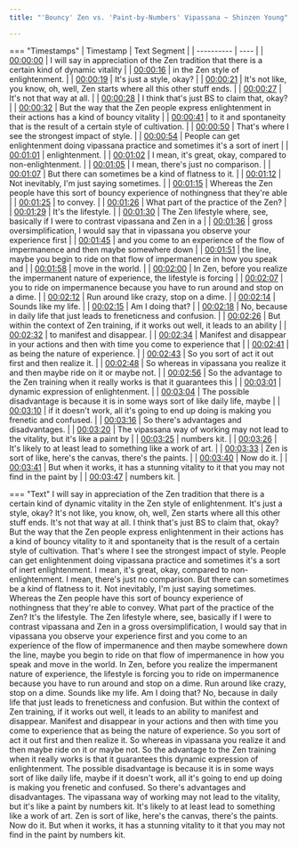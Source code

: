 ```yaml
---
title: "'Bouncy' Zen vs. 'Paint-by-Numbers' Vipassana ~ Shinzen Young"

---
```

=== "Timestamps"
    | Timestamp | Text Segment |
    | ---------- | ----  |
    | [00:00:00](https://www.youtube.com/watch?v=7WiM-w5qqmE&t=0) |  I will say in appreciation of the Zen tradition that there is a certain kind of dynamic vitality |
    | [00:00:16](https://www.youtube.com/watch?v=7WiM-w5qqmE&t=16) |  in the Zen style of enlightenment. |
    | [00:00:19](https://www.youtube.com/watch?v=7WiM-w5qqmE&t=19) |  It's just a style, okay? |
    | [00:00:21](https://www.youtube.com/watch?v=7WiM-w5qqmE&t=21) |  It's not like, you know, oh, well, Zen starts where all this other stuff ends. |
    | [00:00:27](https://www.youtube.com/watch?v=7WiM-w5qqmE&t=27) |  It's not that way at all. |
    | [00:00:28](https://www.youtube.com/watch?v=7WiM-w5qqmE&t=28) |  I think that's just BS to claim that, okay? |
    | [00:00:32](https://www.youtube.com/watch?v=7WiM-w5qqmE&t=32) |  But the way that the Zen people express enlightenment in their actions has a kind of bouncy vitality |
    | [00:00:41](https://www.youtube.com/watch?v=7WiM-w5qqmE&t=41) |  to it and spontaneity that is the result of a certain style of cultivation. |
    | [00:00:50](https://www.youtube.com/watch?v=7WiM-w5qqmE&t=50) |  That's where I see the strongest impact of style. |
    | [00:00:54](https://www.youtube.com/watch?v=7WiM-w5qqmE&t=54) |  People can get enlightenment doing vipassana practice and sometimes it's a sort of inert |
    | [00:01:01](https://www.youtube.com/watch?v=7WiM-w5qqmE&t=61) |  enlightenment. |
    | [00:01:02](https://www.youtube.com/watch?v=7WiM-w5qqmE&t=62) |  I mean, it's great, okay, compared to non-enlightenment. |
    | [00:01:05](https://www.youtube.com/watch?v=7WiM-w5qqmE&t=65) |  I mean, there's just no comparison. |
    | [00:01:07](https://www.youtube.com/watch?v=7WiM-w5qqmE&t=67) |  But there can sometimes be a kind of flatness to it. |
    | [00:01:12](https://www.youtube.com/watch?v=7WiM-w5qqmE&t=72) |  Not inevitably, I'm just saying sometimes. |
    | [00:01:15](https://www.youtube.com/watch?v=7WiM-w5qqmE&t=75) |  Whereas the Zen people have this sort of bouncy experience of nothingness that they're able |
    | [00:01:25](https://www.youtube.com/watch?v=7WiM-w5qqmE&t=85) |  to convey. |
    | [00:01:26](https://www.youtube.com/watch?v=7WiM-w5qqmE&t=86) |  What part of the practice of the Zen? |
    | [00:01:29](https://www.youtube.com/watch?v=7WiM-w5qqmE&t=89) |  It's the lifestyle. |
    | [00:01:30](https://www.youtube.com/watch?v=7WiM-w5qqmE&t=90) |  The Zen lifestyle where, see, basically if I were to contrast vipassana and Zen in a |
    | [00:01:36](https://www.youtube.com/watch?v=7WiM-w5qqmE&t=96) |  gross oversimplification, I would say that in vipassana you observe your experience first |
    | [00:01:45](https://www.youtube.com/watch?v=7WiM-w5qqmE&t=105) |  and you come to an experience of the flow of impermanence and then maybe somewhere down |
    | [00:01:51](https://www.youtube.com/watch?v=7WiM-w5qqmE&t=111) |  the line, maybe you begin to ride on that flow of impermanence in how you speak and |
    | [00:01:58](https://www.youtube.com/watch?v=7WiM-w5qqmE&t=118) |  move in the world. |
    | [00:02:00](https://www.youtube.com/watch?v=7WiM-w5qqmE&t=120) |  In Zen, before you realize the impermanent nature of experience, the lifestyle is forcing |
    | [00:02:07](https://www.youtube.com/watch?v=7WiM-w5qqmE&t=127) |  you to ride on impermanence because you have to run around and stop on a dime. |
    | [00:02:12](https://www.youtube.com/watch?v=7WiM-w5qqmE&t=132) |  Run around like crazy, stop on a dime. |
    | [00:02:14](https://www.youtube.com/watch?v=7WiM-w5qqmE&t=134) |  Sounds like my life. |
    | [00:02:15](https://www.youtube.com/watch?v=7WiM-w5qqmE&t=135) |  Am I doing that? |
    | [00:02:18](https://www.youtube.com/watch?v=7WiM-w5qqmE&t=138) |  No, because in daily life that just leads to freneticness and confusion. |
    | [00:02:26](https://www.youtube.com/watch?v=7WiM-w5qqmE&t=146) |  But within the context of Zen training, if it works out well, it leads to an ability |
    | [00:02:32](https://www.youtube.com/watch?v=7WiM-w5qqmE&t=152) |  to manifest and disappear. |
    | [00:02:34](https://www.youtube.com/watch?v=7WiM-w5qqmE&t=154) |  Manifest and disappear in your actions and then with time you come to experience that |
    | [00:02:41](https://www.youtube.com/watch?v=7WiM-w5qqmE&t=161) |  as being the nature of experience. |
    | [00:02:43](https://www.youtube.com/watch?v=7WiM-w5qqmE&t=163) |  So you sort of act it out first and then realize it. |
    | [00:02:48](https://www.youtube.com/watch?v=7WiM-w5qqmE&t=168) |  So whereas in vipassana you realize it and then maybe ride on it or maybe not. |
    | [00:02:56](https://www.youtube.com/watch?v=7WiM-w5qqmE&t=176) |  So the advantage to the Zen training when it really works is that it guarantees this |
    | [00:03:01](https://www.youtube.com/watch?v=7WiM-w5qqmE&t=181) |  dynamic expression of enlightenment. |
    | [00:03:04](https://www.youtube.com/watch?v=7WiM-w5qqmE&t=184) |  The possible disadvantage is because it is in some ways sort of like daily life, maybe |
    | [00:03:10](https://www.youtube.com/watch?v=7WiM-w5qqmE&t=190) |  if it doesn't work, all it's going to end up doing is making you frenetic and confused. |
    | [00:03:16](https://www.youtube.com/watch?v=7WiM-w5qqmE&t=196) |  So there's advantages and disadvantages. |
    | [00:03:20](https://www.youtube.com/watch?v=7WiM-w5qqmE&t=200) |  The vipassana way of working may not lead to the vitality, but it's like a paint by |
    | [00:03:25](https://www.youtube.com/watch?v=7WiM-w5qqmE&t=205) |  numbers kit. |
    | [00:03:26](https://www.youtube.com/watch?v=7WiM-w5qqmE&t=206) |  It's likely to at least lead to something like a work of art. |
    | [00:03:33](https://www.youtube.com/watch?v=7WiM-w5qqmE&t=213) |  Zen is sort of like, here's the canvas, there's the paints. |
    | [00:03:40](https://www.youtube.com/watch?v=7WiM-w5qqmE&t=220) |  Now do it. |
    | [00:03:41](https://www.youtube.com/watch?v=7WiM-w5qqmE&t=221) |  But when it works, it has a stunning vitality to it that you may not find in the paint by |
    | [00:03:47](https://www.youtube.com/watch?v=7WiM-w5qqmE&t=227) |  numbers kit. |

=== "Text"
     I will say in appreciation of the Zen tradition that there is a certain kind of dynamic vitality in the Zen style of enlightenment. It's just a style, okay? It's not like, you know, oh, well, Zen starts where all this other stuff ends. It's not that way at all. I think that's just BS to claim that, okay? But the way that the Zen people express enlightenment in their actions has a kind of bouncy vitality to it and spontaneity that is the result of a certain style of cultivation. That's where I see the strongest impact of style. People can get enlightenment doing vipassana practice and sometimes it's a sort of inert enlightenment. I mean, it's great, okay, compared to non-enlightenment. I mean, there's just no comparison. But there can sometimes be a kind of flatness to it. Not inevitably, I'm just saying sometimes. Whereas the Zen people have this sort of bouncy experience of nothingness that they're able to convey. What part of the practice of the Zen? It's the lifestyle. The Zen lifestyle where, see, basically if I were to contrast vipassana and Zen in a gross oversimplification, I would say that in vipassana you observe your experience first and you come to an experience of the flow of impermanence and then maybe somewhere down the line, maybe you begin to ride on that flow of impermanence in how you speak and move in the world. In Zen, before you realize the impermanent nature of experience, the lifestyle is forcing you to ride on impermanence because you have to run around and stop on a dime. Run around like crazy, stop on a dime. Sounds like my life. Am I doing that? No, because in daily life that just leads to freneticness and confusion. But within the context of Zen training, if it works out well, it leads to an ability to manifest and disappear. Manifest and disappear in your actions and then with time you come to experience that as being the nature of experience. So you sort of act it out first and then realize it. So whereas in vipassana you realize it and then maybe ride on it or maybe not. So the advantage to the Zen training when it really works is that it guarantees this dynamic expression of enlightenment. The possible disadvantage is because it is in some ways sort of like daily life, maybe if it doesn't work, all it's going to end up doing is making you frenetic and confused. So there's advantages and disadvantages. The vipassana way of working may not lead to the vitality, but it's like a paint by numbers kit. It's likely to at least lead to something like a work of art. Zen is sort of like, here's the canvas, there's the paints. Now do it. But when it works, it has a stunning vitality to it that you may not find in the paint by numbers kit.